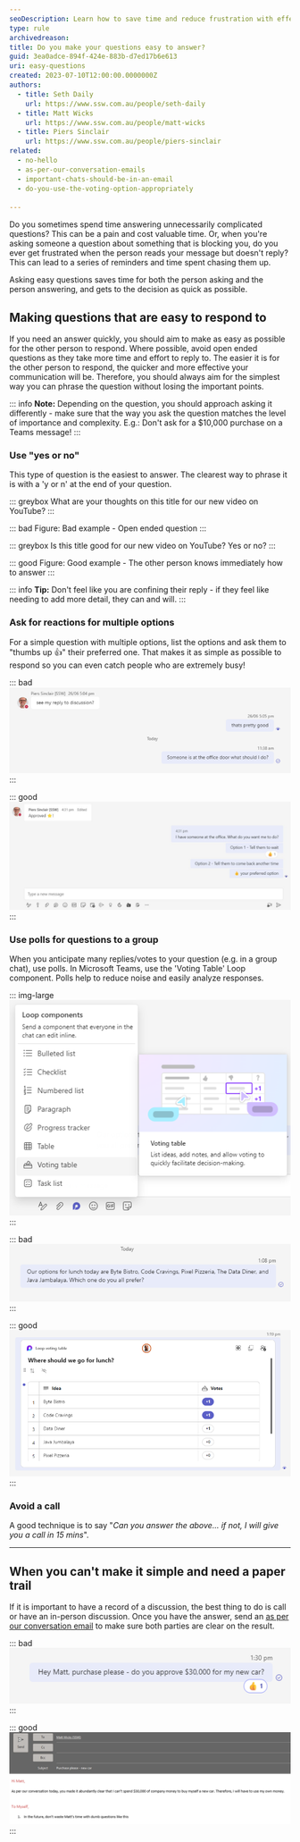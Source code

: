 ```yaml
---
seoDescription: Learn how to save time and reduce frustration with effective question-asking techniques. Discover why simple, clear questions lead to faster decisions and better communication.
type: rule
archivedreason:
title: Do you make your questions easy to answer?
guid: 3ea0adce-894f-424e-883b-d7ed17b6e613
uri: easy-questions
created: 2023-07-10T12:00:00.0000000Z
authors:
  - title: Seth Daily
    url: https://www.ssw.com.au/people/seth-daily
  - title: Matt Wicks
    url: https://www.ssw.com.au/people/matt-wicks
  - title: Piers Sinclair
    url: https://www.ssw.com.au/people/piers-sinclair
related:
  - no-hello
  - as-per-our-conversation-emails
  - important-chats-should-be-in-an-email
  - do-you-use-the-voting-option-appropriately

---
```


Do you sometimes spend time answering unnecessarily complicated questions? This can be a pain and cost valuable time. Or, when you're asking someone a question about something that is blocking you, do you ever get frustrated when the person reads your message but doesn't reply? This can lead to a series of reminders and time spent chasing them up.

Asking easy questions saves time for both the person asking and the person answering, and gets to the decision as quick as possible.

<!--endintro-->

## Making questions that are easy to respond to

If you need an answer quickly, you should aim to make as easy as possible for the other person to respond. Where possible, avoid open ended questions as they take more time and effort to reply to. The easier it is for the other person to respond, the quicker and more effective your communication will be. Therefore, you should always aim for the simplest way you can phrase the question without losing the important points.

::: info
**Note:** Depending on the question, you should approach asking it differently - make sure that the way you ask the question matches the level of importance and complexity. E.g.: Don't ask for a $10,000 purchase on a Teams message!
:::

### Use "yes or no"

This type of question is the easiest to answer. The clearest way to phrase it is with a 'y or n' at the end of your question.

::: greybox
What are your thoughts on this title for our new video on YouTube?
:::

::: bad
Figure: Bad example - Open ended question
:::

::: greybox
Is this title good for our new video on YouTube? Yes or no?
:::

::: good
Figure: Good example - The other person knows immediately how to answer
:::

::: info
**Tip:** Don't feel like you are confining their reply - if they feel like needing to add more detail, they can and will.
:::

### Ask for reactions for multiple options

For a simple question with multiple options, list the options and ask them to "thumbs up 👍" their preferred one. That makes it as simple as possible to respond so you can even catch people who are extremely busy!

::: bad
![Figure: Bad example - The person might spend unnecessary time pondering and then typing a reply](bad-question.png)
:::

::: good
![Figure: Good example - The question and options are easy for a busy person to action](no-hello.jpg)
:::

### Use polls for questions to a group

When you anticipate many replies/votes to your question (e.g. in a group chat), use polls. In Microsoft Teams, use the 'Voting Table' Loop component. Polls help to reduce noise and easily analyze responses.

::: img-large  
![Figure: How to add a Voting Table Loop component in Teams](voting-loop.png)
:::

::: bad
![Figure: Bad example - This will result in a confusing spam of messages](lunch-choice-bad.png)
:::

::: good
![Figure: Good example - This easily shows everybody's replies and is editable in real time](lunch-choice-good.png)
:::

### Avoid a call

A good technique is to say "_Can you answer the above... if not, I will give you a call in 15 mins_".

---

## When you can't make it simple and need a paper trail

If it is important to have a record of a discussion, the best thing to do is call or have an in-person discussion. Once you have the answer, send an [as per our conversation email](/as-per-our-conversation-emails/) to make sure both parties are clear on the result.

::: bad
![Figure: Bad example - A small thumbs up can result in a big miscommunication](purchase-please-bad.png)
:::

::: good
![Figure: Good example - Having a live conversation and sending a follow up email makes sure there is no uncertainty](purchase-please-good.png)
:::
